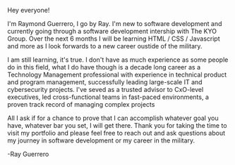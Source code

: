 Hey everyone!

I'm Raymond Guerrero, I go by Ray. I'm new to software development and currently going through a software development intership
with The KYO Group. Over the next 6 months I will be learning HTML / CSS / Javascript and more as I look forwards to a new career
oustide of the military. 

I am still learning, it's true. I don't have as much experience as some people do in this field, what I do have though is a decade long career as a Technology Management professional with experience in technical product and program management, successfully leading large-scale IT and cybersecurity projects. I've seved as a trusted advisor to CxO-level executives, led cross-functional teams in fast-paced environments, a proven track record of managing complex projects

All I ask if for a chance to prove that I can accomplish whatever goal you have, whatever bar you set, I will get there. Thank you for taking the time to visit my portfolio and please feel free to reach out and ask questions about my journey in software development or my career in the military. 

-Ray Guerrero
